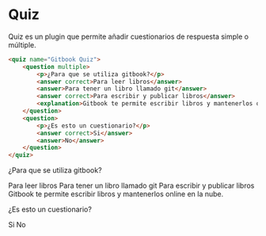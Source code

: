 # Quiz

Quiz es un plugin que permite añadir cuestionarios de respuesta simple o múltiple.

``` html
<quiz name="Gitbook Quiz">
    <question multiple>
        <p>¿Para que se utiliza gitbook?</p>
        <answer correct>Para leer libros</answer>
        <answer>Para tener un libro llamado git</answer>
        <answer correct>Para escribir y publicar libros</answer>
        <explanation>Gitbook te permite escribir libros y mantenerlos online en la nube.</explanation>
    </question>
    <question>
        <p>¿Es esto un cuestionario?</p>
        <answer correct>Si</answer>
        <answer>No</answer>
    </question>
</quiz>

```

<quiz name="Gitbook Quiz">
    <question multiple>
        <p>¿Para que se utiliza gitbook?</p>
        <answer correct>Para leer libros</answer>
        <answer>Para tener un libro llamado git</answer>
        <answer correct>Para escribir y publicar libros</answer>
        <explanation>Gitbook te permite escribir libros y mantenerlos online en la nube.</explanation>
    </question>
    <question>
        <p>¿Es esto un cuestionario?</p>
        <answer correct>Si</answer>
        <answer>No</answer>
    </question>
</quiz>



